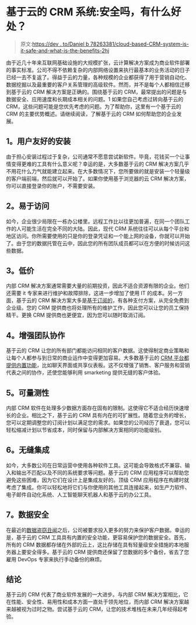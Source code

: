 # 基于云的 CRM 系统:安全吗，有什么好处？

> 原文:[https://dev . to/Daniel b 78263381/cloud-based-CRM-system-is-it-safe-and-what-is-the-benefits-2hj](https://dev.to/danielb78263381/cloud-based-crm-system-is-it-safe-and-what-are-the-benefits-2hj)

由于近几十年来互联网基础设施的大规模扩张，云计算解决方案成为商业软件部署的事实标准。公司不得不依赖复杂的内部网络设置来执行最基本的业务活动的日子已经一去不复返了。得益于云的力量，各种规模的企业都获得了用于营销自动化、数据挖掘以及最重要的客户关系管理的高级软件。然而，并不是每个人都相信迁移到基于云的 CRM 解决方案是正确的。围绕基于云的 CRM，最常提出的问题是与数据安全、应用速度和长期成本相关的问题。1
如果您自己考虑过转向基于云的 CRM，这些问题可能是您优先考虑的问题。为了帮助你，这里有一个基于云的 CRM 的主要优势概述。请继续阅读，了解基于云的 CRM 如何帮助您的企业发展。

## [](#1-userfriendly-installation)1。用户友好的安装

由于担心安装过程过于复杂，公司通常不愿意尝试新软件。毕竟，花钱买一个让事情变得更难的工具有什么意义呢？幸运的是，大多数基于云的 CRM 解决方案几乎不用花什么力气就能建立起来。在大多数情况下，您所要做的就是安装一个轻量级的客户端前端，然后就可以开始了。如果你使用基于浏览器的云 CRM 解决方案，你可以直接登录你的账户，不需要安装。

## [](#2-ease-of-access)2。易于访问

如今，企业很少局限在一栋办公楼里。远程工作比以往更加普遍，在同一个团队工作的人可能生活在完全不同的大陆。因此，现代 CRM 系统往往可以从每个平台和地区访问。你所需要使用的只是你的登录凭证和一个能上网的设备，你就可以开始了。由于您的数据托管在云中，因此您的所有团队成员都可以在方便的时候访问这些数据。

## [](#3-low-price)3。低价

内部 CRM 解决方案通常需要大量的前期投资，因此不适合资源有限的企业。他们还需要 it 专家来进行维护和故障排除，这进一步增加了使用 IT 的成本。另一方面，基于云的 CRM 解决方案大多是[基于订阅的](https://technologyadvice.com/blog/information-technology/four-advantages-of-software-as-a-service-saas-2/)，有各种支付方案，从完全免费到企业级。您的 CRM 提供商也将处理所有的维护工作，因此您可以让您的员工保持精干。更换 CRM 提供商也更便宜，因为您可以随时取消订阅。

## [](#4-enhance-team-collaboration)4。增强团队协作

基于云的 CRM 让您的所有部门都能访问相同的客户数据。这使得制定商业策略和让每个人都参与到日常的商业运作中变得更加容易。大多数基于云的 [CRM 平台都提供内置功能](https://www.reallysimplesystems.com/blog/features-you-dont-know-about/)，比如聊天界面或共享仪表板。这不仅增强了销售、客户服务和营销代表之间的协作，还使您能够利用 smarketing 提供无缝的客户体验。

## [](#5-scalability)5。可量测性

内部 CRM 软件在处理多少数据方面存在固有的限制。这使得它不适合经历快速增长的企业。相比之下，基于云的 CRM 具有内在的可扩展性。随着您业务的增长，您可以定期调整您的订阅计划以满足您的需求。如果您的公司经历了衰退，您可以轻松缩减计划以节省成本，同时保留与内部解决方案相同的功能级别。

## [](#6-seamless-integration)6。无缝集成

如今，大多数公司在日常运营中使用各种软件工具。这可能会导致格式不兼容、输入和输出不匹配以及不同的系统要求等问题。基于云的 CRM 应用程序可以帮助您避免这些困难，因为它们在设计上是集成友好的。顶级 CRM 应用程序在构建时就考虑了集成。你可以轻松地将它们与你使用的其他工具连接起来，如生产力软件、电子邮件自动化系统、人工智能聊天机器人和基于云的办公工具。

## [](#7-data-safety)7。数据安全

在最近的[数据盗窃丑闻](https://www.csoonline.com/article/2130877/the-biggest-data-breaches-of-the-21st-century.html)之后，公司被要求投入更多的努力来保护客户数据。幸运的是，基于云的 CRM 工具具有内置的安全功能，更容易保护您的数据安全。首先，所有的 CRM 数据都存储在外部的云上，这比存储在具有轻量级安全措施的本地服务器上要安全得多。基于云的 CRM 提供商还保留了您数据的多个备份，省去了您雇用 DevOps 专家来执行手动备份的麻烦。

## [](#conclusion)结论

基于云的 CRM 代表了商业软件发展的一大进步。与内部 CRM 解决方案相比，它在性能、安全性、易用性和成本方面一直处于领先地位，而内部 CRM 解决方案越来越被视为过时之物。尝试基于云的 CRM，让您的技术堆栈在未来几年经得起考验。